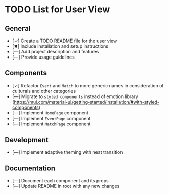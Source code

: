 # TODO List for User View

## General
- [✓] Create a TODO README file for the user view
- [✖] Include installation and setup instructions
- [—] Add project description and features
- [—] Provide usage guidelines

## Components
- [✓] Refactor `Event` and `Match` to more generic names in consideration of culturals and other categories
- [—] Migrate to `styled components` instead of emotion library (https://mui.com/material-ui/getting-started/installation/#with-styled-components)
- [—] Implement `HomePage` component
- [—] Implement `EventPage` component
- [—] Implement `MatchPage` component

## Development
- [—] Implement adaptive theming with neat transition

## Documentation
- [—] Document each component and its props
- [—] Update README in root with any new changes